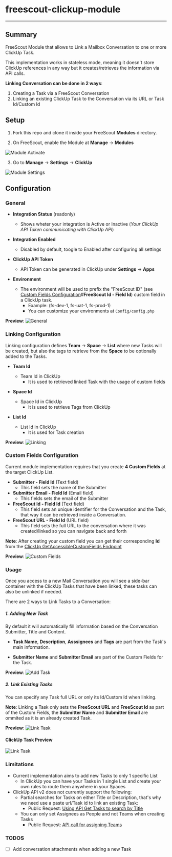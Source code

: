 # freescout-clickup-module
---

## Summary

FreeScout Module that allows to Link a Mailbox Conversation to one or more ClickUp Task.

This implementation works in stateless mode, meaning it doesn't store ClickUp references in any way but it creates/retrieves the information via API calls.

**Linking Conversation can be done in 2 ways**:

1. Creating a Task via a FreeScout Conversation
2. Linking an existing ClickUp Task to the Conversation via its URL or Task Id/Custom Id

## Setup

1. Fork this repo and clone it inside your FreeScout **Modules** directory.

2. On FreeScout, enable the Module at **Manage** -> **Modules**

![Module Activate](./Public/img/readme/module-activated.png)

3. Go to **Manage** -> **Settings** -> **ClickUp**

![Module Settings](./Public/img/readme/module-settings.png)

## Configuration

### General

* **Integration Status** (readonly)
  * Shows wheter your integration is Active or Inactive (*Your ClickUp API Token communicating with ClickUp API*)

* **Integration Enabled**
  * Disabled by default, toogle to Enabled after configuring all settings

* **ClickUp API Token**
  * API Token can be generated in ClickUp under **Settings** -> **Apps**

* **Environment**
  * The environment will be used to prefix the "FreeScout ID" (see [Custom Fields Configuration](#custom-fields-configuration)#**FreeScout Id - Field Id**) custom field in a ClickUp task.
    * Example: (fs-dev-1, fs-uat-1, fs-prod-1)
    * You can customize your environments at `Config/config.php`

**Preview**:
![General](./Public/img/readme/module-settings-general.png)

### Linking Configuration

Linking configuration defines  **Team** -> **Space** -> **List** where new Tasks will be created, but also the tags to retrieve from the **Space** to be optionally added to the Tasks.

* **Team Id**
  * Team Id in ClickUp
    * It is used to retrieved linked Task with the usage of custom fields

* **Space Id**
  * Space Id in ClickUp
    * It is used to retrieve Tags from ClickUp

* **List Id**
  * List Id in ClickUp
    * It is used for Task creation

**Preview**:
![Linking](./Public/img/readme/module-settings-linking-configuration.png)

### Custom Fields Configuration

Current module implementation requires that you create **4 Custom Fields** at the target ClickUp List.

* **Submitter - Field Id** (Text field)
  * This field sets the name of the Submitter
* **Submitter Email - Field Id** (Email field)
  * This fields sets the email of the Submitter
* **FreeScout Id - Field Id** (Text field)
  * This field sets an unique identifier for the Conversation and the Task, that way it can be retrieved inside a Conversation.
* **FreeScout URL - Field Id** (URL field)
  * This field sets the full URL to the conversation where it was created/linked so you can navigate back and forth

**Note**: After creating your custom field you can get their corresponding **Id** from the [ClickUp GetAccessibleCustomFields Endpoint](https://clickup.com/api/clickupreference/operation/GetAccessibleCustomFields/)

**Preview**:
![Custom Fields](./Public/img/readme/module-settings-custom-fields-configuration.png)

### Usage

Once you access to a new Mail Conversation you will see a side-bar container with the ClickUp Tasks that have been linked, these tasks can also be unlinked if needed.

There are 2 ways to Link Tasks to a Conversation:

##### 1. Adding New Task

By default it will automatically fill information based on the Conversation Submitter, Title and Content.

* **Task Name**, **Description**, **Asssignees** and **Tags** are part from the Task's main information.

* **Submitter Name** and **Submitter Email** are part of the Custom Fields for the Task.

**Preview**:
![Add Task](./Public/img/readme/module-conversation-add.png)

##### 2. Link Existing Tasks

You can specify any Task full URL or only its Id/Custom Id when linking.

**Note**: Linking a Task only sets the **FreeScout URL** and **FreeScout Id** as part of the Custom Fields, the **Submitter Name** and **Submitter Email** are ommited as it is an already created Task.

**Preview**:
![Link Task](./Public/img/readme/module-conversation-link.png)

#### ClickUp Task Preview

![Link Task](./Public/img/readme/freescout-task.png)

### Limitations

* Current implementation aims to add new Tasks to only 1 specific List
  * In ClickUp you can have your Tasks in 1 single List and create your own rules to route them anywhere in your Spaces
* ClickUp API v2 does not currently support the following:
  * Partial searches for Tasks on either Title or Description, that's why we need use a paste url/Task id to link an existing Task:
    * Public Request: [Using API Get Tasks to search by Title](https://clickup.canny.io/public-api/p/using-api-get-tasks-to-search-by-title)
  * You can only set Assignees as People and not Teams when creating Tasks
    * Public Request: [API call for assigning Teams](https://clickup.canny.io/public-api/p/api-call-for-assigning-teams)

### TODOS

- [ ] Add conversation attachments when adding a new Task